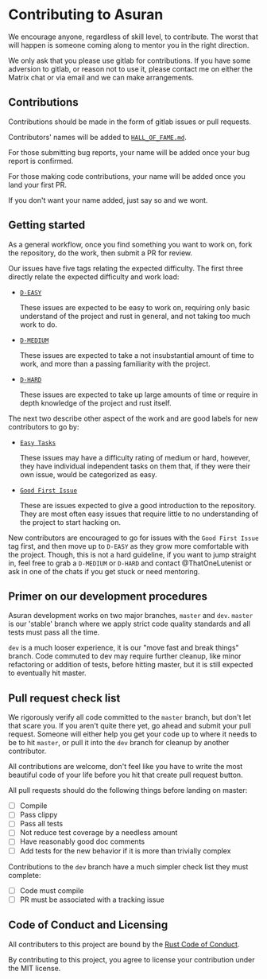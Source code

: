 # Contributing to Asuran

We encourage anyone, regardless of skill level, to contribute. The worst that will happen is someone
coming along to mentor you in the right direction.

We only ask that you please use gitlab for contributions. If you have some adversion to gitlab, or
reason not to use it, please contact me on either the Matrix chat or via email and we can make 
arrangements. 

## Contributions

Contributions should be made in the form of gitlab issues or pull requests.

Contributors' names will be added to [`HALL_OF_FAME.md`](HALL_OF_FAME.md).

For those submitting bug reports, your name will be added once your bug report is confirmed.

For those making code contributions, your name will be added once you land your first PR.

If you don't want your name added, just say so and we wont. 

## Getting started

As a general workflow, once you find something you want to work on, fork the repository, do the
work, then submit a PR for review. 

Our issues have five tags relating the expected difficulty. The first three directly relate the
expected difficulty and work load:

- [`D-EASY`](https://gitlab.com/asuran-rs/asuran/issues?label_name%5B%5D=D-EASY)

  These issues are expected to be easy to work on, requiring only basic understand of the project
  and rust in general, and not taking too much work to do.
  
- [`D-MEDIUM`](https://gitlab.com/asuran-rs/asuran/issues?label_name%5B%5D=D-MEDIUM)

  These issues are expected to take a not insubstantial amount of time to work, and more than a
  passing familiarity with the project.
  
- [`D-HARD`](https://gitlab.com/asuran-rs/asuran/issues?label_name%5B%5D=D-HARD)

  These issues are expected to take up large amounts of time or require in depth knowledge of the
  project and rust itself. 

The next two describe other aspect of the work and are good labels for new contributors to go by:

- [`Easy Tasks`](https://gitlab.com/asuran-rs/asuran/issues?label_name%5B%5D=Easy+Tasks)

  These issues may have a difficulty rating of medium or hard, however, they have individual
  independent tasks on them that, if they were their own issue, would be categorized as easy.
  
- [`Good First Issue`](https://gitlab.com/asuran-rs/asuran/issues?label_name%5B%5D=Good+First+Issue)

  These are issues expected to give a good introduction to the repository. They are most often easy
  issues that require little to no understanding of the project to start hacking on.
  
New contributors are encouraged to go for issues with the `Good First Issue` tag first, and then
move up to `D-EASY` as they grow more comfortable with the project. Though, this is not a hard
guideline, if you want to jump straight in, feel free to grab a `D-MEDIUM` or `D-HARD` and contact
@ThatOneLutenist or ask in one of the chats if you get stuck or need mentoring. 

## Primer on our development procedures 

Asuran development works on two major branches, `master` and `dev`. `master` is our 'stable' branch
where we apply strict code quality standards and all tests must pass all the time.

`dev` is a much looser experience, it is our "move fast and break things" branch. Code commuted to
dev may require further cleanup, like minor refactoring or addition of tests, before hitting master,
but it is still expected to eventually hit master. 

## Pull request check list

We rigorously verify all code committed to the `master` branch, but don't let that scare you. If you
aren't quite there yet, go ahead and submit your pull request. Someone will either help you get your
code up to where it needs to be to hit `master`, or pull it into the `dev` branch for cleanup by another
contributor. 

All contributions are welcome, don't feel like you have to write the most beautiful
code of your life before you hit that create pull request button. 

All pull requests should do the following things before landing on master:
- [ ] Compile
- [ ] Pass clippy 
- [ ] Pass all tests 
- [ ] Not reduce test coverage by a needless amount
- [ ] Have reasonably good doc comments
- [ ] Add tests for the new behavior if it is more than trivially complex

Contributions to the `dev` branch have a much simpler check list they must complete:
- [ ] Code must compile
- [ ] PR must be associated with a tracking issue

## Code of Conduct and Licensing

All contributers to this project are bound by the [Rust Code of
Conduct](https://www.rust-lang.org/policies/code-of-conduct). 

By contributing to this project, you agree to license your contribution under the MIT license.
